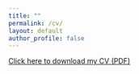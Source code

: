 ```yaml
---
title: ""
permalink: /cv/
layout: default
author_profile: false
---
```


<a href="/files/Onsel Gurel Bayrali_CV_July.pdf" target="_blank">Click here to download my CV (PDF)</a>
